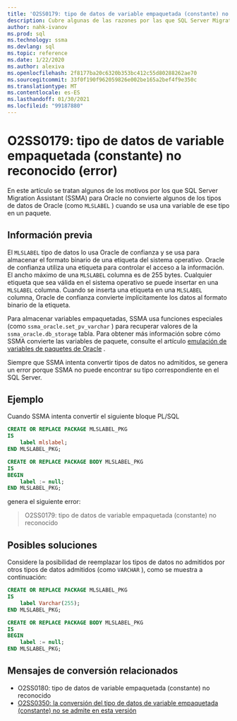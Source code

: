 ```yaml
---
title: 'O2SS0179: tipo de datos de variable empaquetada (constante) no reconocido (error)'
description: Cubre algunas de las razones por las que SQL Server Migration Assistant (SSMA) para Oracle no convierte algunos de los tipos de datos de Oracle (como MLSLABEL) cuando se usa una variable de ese tipo en un paquete.
author: nahk-ivanov
ms.prod: sql
ms.technology: ssma
ms.devlang: sql
ms.topic: reference
ms.date: 1/22/2020
ms.author: alexiva
ms.openlocfilehash: 2f8177ba20c6320b353bc412c55d80288262ae70
ms.sourcegitcommit: 33f0f190f962059826e002be165a2bef4f9e350c
ms.translationtype: MT
ms.contentlocale: es-ES
ms.lasthandoff: 01/30/2021
ms.locfileid: "99187880"
---
```

# <a name="o2ss0179-packaged-variable-constant-data-type-not-recognized-error"></a>O2SS0179: tipo de datos de variable empaquetada (constante) no reconocido (error)

En este artículo se tratan algunos de los motivos por los que SQL Server Migration Assistant (SSMA) para Oracle no convierte algunos de los tipos de datos de Oracle (como `MLSLABEL` ) cuando se usa una variable de ese tipo en un paquete.

## <a name="background"></a>Información previa

El `MLSLABEL` tipo de datos lo usa Oracle de confianza y se usa para almacenar el formato binario de una etiqueta del sistema operativo. Oracle de confianza utiliza una etiqueta para controlar el acceso a la información. El ancho máximo de una `MLSLABEL` columna es de 255 bytes. Cualquier etiqueta que sea válida en el sistema operativo se puede insertar en una `MLSLABEL` columna. Cuando se inserta una etiqueta en una `MLSLABEL` columna, Oracle de confianza convierte implícitamente los datos al formato binario de la etiqueta.

Para almacenar variables empaquetadas, SSMA usa funciones especiales (como `ssma_oracle.set_pv_varchar` ) para recuperar valores de la `ssma_oracle.db_storage` tabla. Para obtener más información sobre cómo SSMA convierte las variables de paquete, consulte el artículo [emulación de variables de paquetes de Oracle](../emulate-package-variables.md) .

Siempre que SSMA intenta convertir tipos de datos no admitidos, se genera un error porque SSMA no puede encontrar su tipo correspondiente en el SQL Server.

## <a name="example"></a>Ejemplo

Cuando SSMA intenta convertir el siguiente bloque PL/SQL

```sql
CREATE OR REPLACE PACKAGE MLSLABEL_PKG
IS
    label mlslabel;
END MLSLABEL_PKG;

CREATE OR REPLACE PACKAGE BODY MLSLABEL_PKG
IS
BEGIN
    label := null;
END MLSLABEL_PKG;
```

genera el siguiente error:

> O2SS0179: tipo de datos de variable empaquetada (constante) no reconocido

## <a name="possible-remedies"></a>Posibles soluciones

Considere la posibilidad de reemplazar los tipos de datos no admitidos por otros tipos de datos admitidos (como `VARCHAR` ), como se muestra a continuación:

```sql
CREATE OR REPLACE PACKAGE MLSLABEL_PKG
IS
    label Varchar(255);
END MLSLABEL_PKG;

CREATE OR REPLACE PACKAGE BODY MLSLABEL_PKG
IS
BEGIN
    label := null;
END MLSLABEL_PKG;
```

## <a name="related-conversion-messages"></a>Mensajes de conversión relacionados

* O2SS0180: tipo de datos de variable empaquetada (constante) no reconocido
* [O2SS0350: la conversión del tipo de datos de variable empaquetada (constante) no se admite en esta versión](o2ss0350.md)
